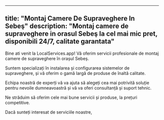
---
title: "Montaj Camere De Supraveghere In Sebeş"
description: "Montaj camere de supraveghere in orasul Sebeş la cel mai mic pret, disponibili 24/7, calitate garantata"
---


Bine ati venit la LocalServices.app!
Vă oferim servicii profesionale de montaj camere de supraveghere în orașul Sebeș.

Suntem specializați în instalarea și configurarea sistemelor de supraveghere, și vă oferim o gamă largă de produse de înaltă calitate. 

Echipa noastră de experți vă va ajuta să alegeți cea mai potrivită soluție pentru nevoile dumneavoastră și vă va oferi consultanță și suport tehnic.

Ne străduim să oferim cele mai bune servicii și produse, la prețuri competitive.

Dacă sunteți interesat de serviciile noastre,
